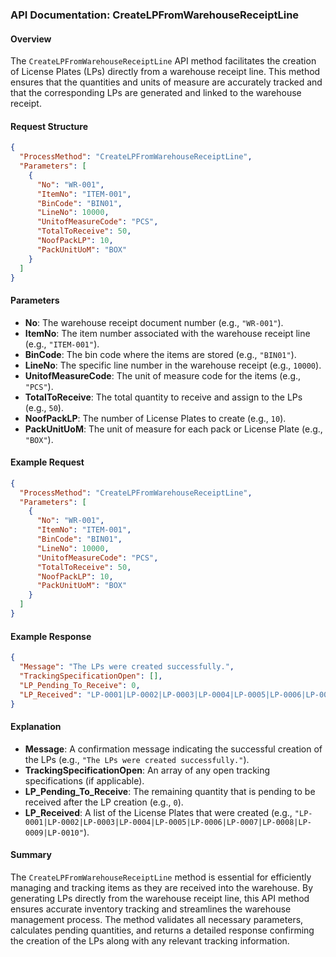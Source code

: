 ### API Documentation: CreateLPFromWarehouseReceiptLine

#### Overview
The `CreateLPFromWarehouseReceiptLine` API method facilitates the creation of License Plates (LPs) directly from a warehouse receipt line. This method ensures that the quantities and units of measure are accurately tracked and that the corresponding LPs are generated and linked to the warehouse receipt.

#### Request Structure
```json
{
  "ProcessMethod": "CreateLPFromWarehouseReceiptLine",
  "Parameters": [
    {
      "No": "WR-001",
      "ItemNo": "ITEM-001",
      "BinCode": "BIN01",
      "LineNo": 10000,
      "UnitofMeasureCode": "PCS",
      "TotalToReceive": 50,
      "NoofPackLP": 10,
      "PackUnitUoM": "BOX"
    }
  ]
}
```

#### Parameters
- **No**: The warehouse receipt document number (e.g., `"WR-001"`).
- **ItemNo**: The item number associated with the warehouse receipt line (e.g., `"ITEM-001"`).
- **BinCode**: The bin code where the items are stored (e.g., `"BIN01"`).
- **LineNo**: The specific line number in the warehouse receipt (e.g., `10000`).
- **UnitofMeasureCode**: The unit of measure code for the items (e.g., `"PCS"`).
- **TotalToReceive**: The total quantity to receive and assign to the LPs (e.g., `50`).
- **NoofPackLP**: The number of License Plates to create (e.g., `10`).
- **PackUnitUoM**: The unit of measure for each pack or License Plate (e.g., `"BOX"`).

#### Example Request
```json
{
  "ProcessMethod": "CreateLPFromWarehouseReceiptLine",
  "Parameters": [
    {
      "No": "WR-001",
      "ItemNo": "ITEM-001",
      "BinCode": "BIN01",
      "LineNo": 10000,
      "UnitofMeasureCode": "PCS",
      "TotalToReceive": 50,
      "NoofPackLP": 10,
      "PackUnitUoM": "BOX"
    }
  ]
}
```

#### Example Response
```json
{
  "Message": "The LPs were created successfully.",
  "TrackingSpecificationOpen": [],
  "LP_Pending_To_Receive": 0,
  "LP_Received": "LP-0001|LP-0002|LP-0003|LP-0004|LP-0005|LP-0006|LP-0007|LP-0008|LP-0009|LP-0010"
}
```

#### Explanation
- **Message**: A confirmation message indicating the successful creation of the LPs (e.g., `"The LPs were created successfully."`).
- **TrackingSpecificationOpen**: An array of any open tracking specifications (if applicable).
- **LP_Pending_To_Receive**: The remaining quantity that is pending to be received after the LP creation (e.g., `0`).
- **LP_Received**: A list of the License Plates that were created (e.g., `"LP-0001|LP-0002|LP-0003|LP-0004|LP-0005|LP-0006|LP-0007|LP-0008|LP-0009|LP-0010"`).

#### Summary
The `CreateLPFromWarehouseReceiptLine` method is essential for efficiently managing and tracking items as they are received into the warehouse. By generating LPs directly from the warehouse receipt line, this API method ensures accurate inventory tracking and streamlines the warehouse management process. The method validates all necessary parameters, calculates pending quantities, and returns a detailed response confirming the creation of the LPs along with any relevant tracking information.